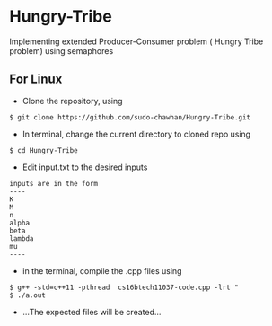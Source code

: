 # Hungry-Tribe
Implementing extended Producer-Consumer problem ( Hungry Tribe problem) using semaphores

## For Linux 

* Clone the repository, using

 ```
 $ git clone https://github.com/sudo-chawhan/Hungry-Tribe.git
 ```
 
* In terminal, change the current directory to cloned repo using

```
$ cd Hungry-Tribe
```

* Edit input.txt to the desired inputs
```
inputs are in the form
----
K
M
n
alpha
beta
lambda
mu
----
 ```
* in the terminal, compile the .cpp files using

```
$ g++ -std=c++11 -pthread  cs16btech11037-code.cpp -lrt "
$ ./a.out
```
* ...The expected files will be created...

